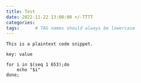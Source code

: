 ```yaml
---
title: Test
date: 2022-11-22 13:00:00 +/-TTTT
categories: 
tags:      # TAG names should always be lowercase
---
```



```
This is a plaintext code snippet.
```


```
key: value
```

```shell
for i in $(seq 1 653);do
	echo "$i"
done;
```

